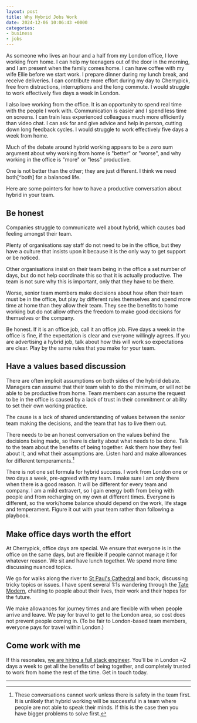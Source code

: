 ```yaml
---
layout: post
title: Why Hybrid Jobs Work
date: 2024-12-06 10:06:43 +0000
categories:
- business
- jobs
---
```


As someone who lives an hour and a half from my London office, I love working from home.  I can help my teenagers out of the door in the morning, and I am present when the family comes home.  I can have coffee with my wife Ellie before we start work.  I prepare dinner during my lunch break, and receive deliveries.  I can contribute more effort during my day to Cherrypick, free from distractions, interruptions and the long commute. I would struggle to work effectively five days a week in London.

I also love working from the office. It is an opportunity to spend real time with the people I work with. Communication is easier and I spend less time on screens. I can train less experienced colleagues much more efficiently than video chat. I can ask for and give advice and help in person, cutting down long feedback cycles. I would struggle to work effectively five days a week from home.

Much of the debate around hybrid working appears to be a zero sum argument about why working from home is "better" or "worse", and why working in the office is "more" or "less" productive.

One is not better than the other; they are just different. I think we need both[^both] for a balanced life.

Here are some pointers for how to have a productive conversation about hybrid in your team.

<!--more-->

## Be honest

Companies struggle to communicate well about hybrid, which causes bad feeling amongst their team.

Plenty of organisations say staff do not need to be in the office, but they have a culture that insists upon it because it is the only way to get support or be noticed.

Other organisations insist on their team being in the office a set number of days, but do not help coordinate this so that it is actually productive. The team is not sure why this is important, only that they have to be there.

Worse, senior team members make decisions about how often their team must be in the office, but play by different rules themselves and spend more time at home than they allow their team. They see the benefits to home working but do not allow others the freedom to make good decisions for themselves or the company.

Be honest. If it is an office job, call it an office job. Five days a week in the office is fine, if the expectation is clear and everyone willingly agrees. If you are advertising a hybrid job, talk about how this will work so expectations are clear. Play by the same rules that you make for your team.

## Have a values based discussion

There are often implicit assumptions on both sides of the hybrid debate. Managers can assume that their team wish to do the minimum, or will not be able to be productive from home. Team members can assume the request to be in the office is caused by a lack of trust in their commitment or ability to set their own working practice.

The cause is a lack of shared understanding of values between the senior team making the decisions, and the team that has to live them out.

There needs to be an honest conversation on the values behind the decisions being made, so there is clarity about what needs to be done. Talk to the team about the benefits of being together. Ask them how they feel about it, and what their assumptions are. Listen hard and make allowances for different temperaments.[^safety]

There is not one set formula for hybrid success. I work from London one or two days a week, pre-agreed with my team.  I make sure I am only there when there is a good reason.  It will be different for every team and company.  I am a mild extravert, so I gain energy both from being with people and from recharging on my own at different times. Everyone is different, so the work/home balance should depend on the work, life stage and temperament. Figure it out with your team rather than following a playbook.

## Make office days worth the effort

At Cherrypick, office days are special. We ensure that everyone is in the office on the same days, but are flexible if people cannot manage it for whatever reason. We sit and have lunch together. We spend more time discussing nuanced topics.

We go for walks along the river to [St Paul's Cathedral](https://en.wikipedia.org/wiki/St_Paul%27s_Cathedral) and back, discussing tricky topics or issues. I have spent several 1:1s wandering through the [Tate Modern](https://www.tate.org.uk/visit/tate-modern), chatting to people about their lives, their work and their hopes for the future.

We make allowances for journey times and are flexible with when people arrive and leave.  We pay for travel to get to the London area, so cost does not prevent people coming in. (To be fair to London-based team members, everyone pays for travel within London.)

## Come work with me

If this resonates, [we are hiring a full stack engineer](https://apply.workable.com/cherrypick/j/02F9AE6F1D/). You'll be in London ~2 days a week to get all the benefits of being together, and completely trusted to work from home the rest of the time. Get in touch today.

---


[^safety]: These conversations cannot work unless there is safety in the team first. It is unlikely that hybrid working will be successful in a team where people are not able to speak their minds. If this is the case then you have bigger problems to solve first.
